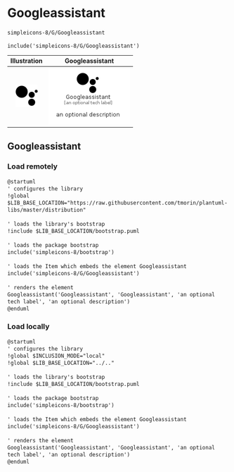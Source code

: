 # Googleassistant


```text
simpleicons-8/G/Googleassistant
```

```text
include('simpleicons-8/G/Googleassistant')
```



| Illustration | Googleassistant |
| :---: | :---: |
| ![illustration for Illustration](../../simpleicons-8/G/Googleassistant.png) | ![illustration for Googleassistant](../../simpleicons-8/G/Googleassistant.Local.png) |




## Googleassistant

### Load remotely
```plantuml
@startuml
' configures the library
!global $LIB_BASE_LOCATION="https://raw.githubusercontent.com/tmorin/plantuml-libs/master/distribution"

' loads the library's bootstrap
!include $LIB_BASE_LOCATION/bootstrap.puml

' loads the package bootstrap
include('simpleicons-8/bootstrap')

' loads the Item which embeds the element Googleassistant
include('simpleicons-8/G/Googleassistant')

' renders the element
Googleassistant('Googleassistant', 'Googleassistant', 'an optional tech label', 'an optional description')
@enduml
```

### Load locally
```plantuml
@startuml
' configures the library
!global $INCLUSION_MODE="local"
!global $LIB_BASE_LOCATION="../.."

' loads the library's bootstrap
!include $LIB_BASE_LOCATION/bootstrap.puml

' loads the package bootstrap
include('simpleicons-8/bootstrap')

' loads the Item which embeds the element Googleassistant
include('simpleicons-8/G/Googleassistant')

' renders the element
Googleassistant('Googleassistant', 'Googleassistant', 'an optional tech label', 'an optional description')
@enduml
```

